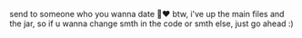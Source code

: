 send to someone who you wanna date 👀❤
btw, i've up the main files and the jar, so if u wanna change smth in the code or smth else, just go ahead :)
